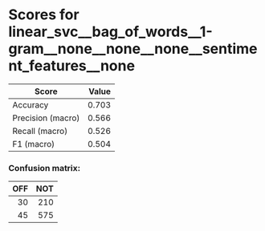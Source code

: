 # Scores for linear_svc__bag_of_words__1-gram__none__none__none__sentiment_features__none
|      Score      |Value|
|-----------------|----:|
|Accuracy         |0.703|
|Precision (macro)|0.566|
|Recall (macro)   |0.526|
|F1 (macro)       |0.504|

### Confusion matrix:
|OFF|NOT|
|--:|--:|
| 30|210|
| 45|575|
